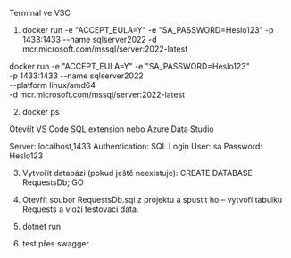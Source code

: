 Terminal ve VSC
1. docker run -e "ACCEPT_EULA=Y" -e "SA_PASSWORD=Heslo123" -p 1433:1433 --name sqlserver2022 -d mcr.microsoft.com/mssql/server:2022-latest



docker run -e "ACCEPT_EULA=Y" -e "SA_PASSWORD=Heslo123" \
   -p 1433:1433 --name sqlserver2022 \
   --platform linux/amd64 \
   -d mcr.microsoft.com/mssql/server:2022-latest


2. docker ps

Otevřít VS Code SQL extension nebo Azure Data Studio

Server: localhost,1433
Authentication: SQL Login
User: sa
Password: Heslo123

3. Vytvořit databázi (pokud ještě neexistuje):
CREATE DATABASE RequestsDb;
GO

4. Otevřít soubor RequestsDb.sql z projektu a spustit ho –  vytvoří tabulku Requests a vloží testovací data.
 
 5. dotnet run
 6. test přes swagger